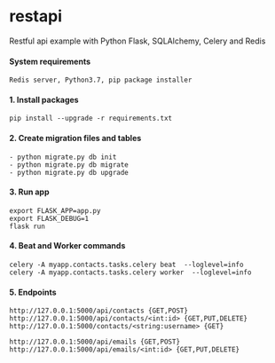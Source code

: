 # restapi
Restful api example with Python Flask, SQLAlchemy, Celery and Redis

#### System requirements
````
Redis server, Python3.7, pip package installer
````

#### 1. Install packages
````
pip install --upgrade -r requirements.txt
````

#### 2. Create migration files and tables
````
- python migrate.py db init
- python migrate.py db migrate
- python migrate.py db upgrade
````               

#### 3. Run app 
````
export FLASK_APP=app.py
export FLASK_DEBUG=1
flask run
````

#### 4. Beat and Worker commands 
````
celery -A myapp.contacts.tasks.celery beat  --loglevel=info
celery -A myapp.contacts.tasks.celery worker  --loglevel=info
````

#### 5. Endpoints 
````
http://127.0.0.1:5000/api/contacts {GET,POST}
http://127.0.0.1:5000/api/contacts/<int:id> {GET,PUT,DELETE}
http://127.0.0.1:5000/contacts/<string:username> {GET}

http://127.0.0.1:5000/api/emails {GET,POST} 
http://127.0.0.1:5000/api/emails/<int:id> {GET,PUT,DELETE}
````

